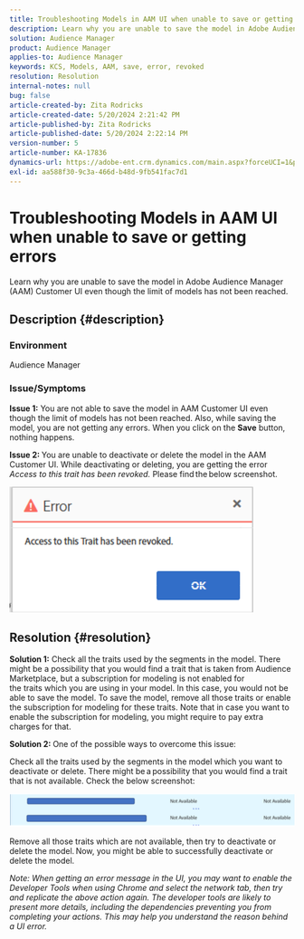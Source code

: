```yaml
---
title: Troubleshooting Models in AAM UI when unable to save or getting errors
description: Learn why you are unable to save the model in Adobe Audience Manager (AAM) Customer UI even though the limit of models has not been reached.
solution: Audience Manager
product: Audience Manager
applies-to: Audience Manager
keywords: KCS, Models, AAM, save, error, revoked
resolution: Resolution
internal-notes: null
bug: false
article-created-by: Zita Rodricks
article-created-date: 5/20/2024 2:21:42 PM
article-published-by: Zita Rodricks
article-published-date: 5/20/2024 2:22:14 PM
version-number: 5
article-number: KA-17836
dynamics-url: https://adobe-ent.crm.dynamics.com/main.aspx?forceUCI=1&pagetype=entityrecord&etn=knowledgearticle&id=40abfe45-b416-ef11-9f8a-6045bd026dc7
exl-id: aa588f30-9c3a-466d-b48d-9fb541fac7d1
---
```

# Troubleshooting Models in AAM UI when unable to save or getting errors


Learn why you are unable to save the model in Adobe Audience Manager (AAM) Customer UI even though the limit of models has not been reached.

## Description {#description}


### <b>Environment</b>

Audience Manager



### <b>Issue/Symptoms</b>



<b>Issue 1:</b> You are not able to save the model in AAM Customer UI even though the limit of models has not been reached. Also, while saving the model, you are not getting any errors. When you click on the <b>Save</b> button, nothing happens.



<b>Issue 2: </b>You are unable to deactivate or delete the model in the AAM Customer UI. While deactivating or deleting, you are getting the error *Access to this trait has been revoked.* Please find the below screenshot.





![](assets/___41abfe45-b416-ef11-9f8a-6045bd026dc7___.png)


## Resolution {#resolution}


<b>Solution 1:</b> Check all the traits used by the segments in the model. There might be a possibility that you would find a trait that is taken from Audience Marketplace, but a subscription for modeling is not enabled for the traits which you are using in your model. In this case, you would not be able to save the model. To save the model, remove all those traits or enable the subscription for modeling for these traits. Note that in case you want to enable the subscription for modeling, you might require to pay extra charges for that.



<b>Solution 2: </b>One of the possible ways to overcome this issue:

Check all the traits used by the segments in the model which you want to deactivate or delete. There might be a possibility that you would find a trait that is not available. Check the below screenshot:



![](assets/6ce5c786-9e7b-ec11-8d21-0022480aace4.png)

Remove all those traits which are not available, then try to deactivate or delete the model. Now, you might be able to successfully deactivate or delete the model.





*Note: When getting an error message in the UI, you may want to enable the Developer Tools when using Chrome and select the network tab, then try and replicate the above action again. The developer tools are likely to present more details, including the dependencies preventing you from completing your actions. This may help you understand the reason behind a UI error.*
